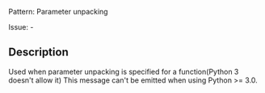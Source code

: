 Pattern: Parameter unpacking

Issue: -

## Description

Used when parameter unpacking is specified for a function(Python 3 doesn't allow it) This message can't be emitted when using Python >= 3.0.